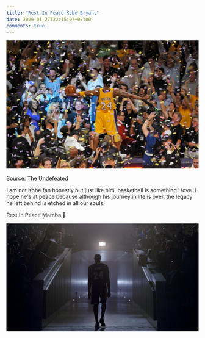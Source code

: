 ```yaml
---
title: "Rest In Peace Kobe Bryant"
date: 2020-01-27T22:15:07+07:00
comments: true
---
```


![](./theundefeated-kobe-bryant.pg)

Source: [The Undefeated](https://theundefeated.com/features/kobe-vs-kobe-bryant-lakers-numbers-8-and-24-jersey-retirement/)

I am not Kobe fan honestly but just like him, basketball is something I love. I hope he's at peace because although his journey in life is over, the legacy he left behind is etched in all our souls.

Rest In Peace Mamba :basketball:

![](./kobe.jpg)
